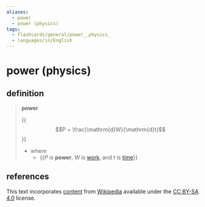 ```yaml
---
aliases:
  - power
  - power (physics)
tags:
  - flashcards/general/power__physics_
  - languages/in/English
---
```


# power (physics)

## definition

> __power__
>
> {{$$P = \frac{\mathrm{d}W}{\mathrm{d}t}$$}}
>
> - where
>     - {{$P$ is __power__, $W$ is [work](work%20(physics).md), and $t$ is [time](time.h)}} <!--SR:!2024-02-24,53,310!2024-01-04,15,290-->

## references

This text incorporates [content](https://en.wikipedia.org/wiki/power_(physics)) from [Wikipedia](Wikipedia.md) available under the [CC BY-SA 4.0](https://creativecommons.org/licenses/by-sa/4.0/) license.
